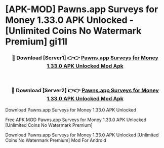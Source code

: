 # [APK-MOD] Pawns.app  Surveys for Money 1.33.0 APK Unlocked - [Unlimited Coins No Watermark Premium] gi11l



<div align="center">
<h3>🔴 Download [Server1] 👉👉 <a href="https://momento.my/?title=Pawns.app__Surveys_for_Money_1.33.0_APK_Unlocked">Pawns.app  Surveys for Money 1.33.0 APK Unlocked Mod Apk</a></h3><br>

<h3>🔴 Download [Server2] 👉👉 <a href="https://momento.my/?title=Pawns.app__Surveys_for_Money_1.33.0_APK_Unlocked">Pawns.app  Surveys for Money 1.33.0 APK Unlocked Mod Apk</a></h3>
</div>



Download Pawns.app  Surveys for Money 1.33.0 APK Unlocked 

Free APK MOD Pawns.app  Surveys for Money 1.33.0 APK Unlocked [Unlimited Coins No Watermark Premium]

Download Pawns.app  Surveys for Money 1.33.0 APK Unlocked [Unlimited Coins No Watermark Premium] Mod For Android
